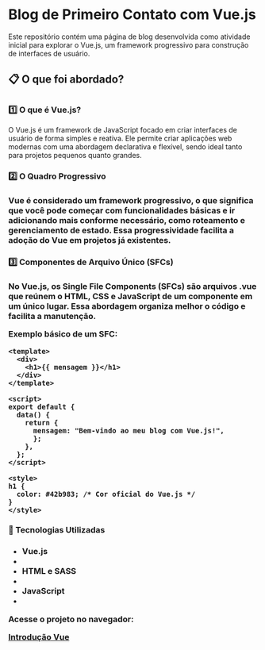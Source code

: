 <h1>Blog de Primeiro Contato com Vue.js</h1>
Este repositório contém uma página de blog desenvolvida como atividade inicial para explorar o Vue.js, um framework progressivo para construção de interfaces de usuário.

<h2>📋 O que foi abordado?<h2/>
<h3>1️⃣ O que é Vue.js?</h3>
<p>O Vue.js é um framework de JavaScript focado em criar interfaces de usuário de forma simples e reativa. Ele permite criar aplicações web modernas com uma abordagem declarativa e flexível, sendo ideal tanto para projetos pequenos quanto grandes.</p>

<h3>2️⃣ O Quadro Progressivo<h3/>
<p>Vue é considerado um framework progressivo, o que significa que você pode começar com funcionalidades básicas e ir adicionando mais conforme necessário, como roteamento e gerenciamento de estado. Essa progressividade facilita a adoção do Vue em projetos já existentes.</p>

<h3>3️⃣ Componentes de Arquivo Único (SFCs)<h3/>
<p>No Vue.js, os Single File Components (SFCs) são arquivos .vue que reúnem o HTML, CSS e JavaScript de um componente em um único lugar. Essa abordagem organiza melhor o código e facilita a manutenção.</p>

<p>Exemplo básico de um SFC:</p>

```
<template>
  <div>
    <h1>{{ mensagem }}</h1>
  </div>
</template>

<script>
export default {
  data() {
    return {
      mensagem: "Bem-vindo ao meu blog com Vue.js!",
      };
    },
  };
</script>

<style>
h1 {
  color: #42b983; /* Cor oficial do Vue.js */
}
</style>

```

<h3>🚀 Tecnologias Utilizadas<h3/>
<ul>
<li>Vue.js<li/>
<li>HTML e SASS<li/>
<li>JavaScript<li/>
</ul>

<p>Acesse o projeto no navegador:</p>
<a href = "https://introducao-vue.vercel.app/" target = "_blank">Introdução Vue<a/>
